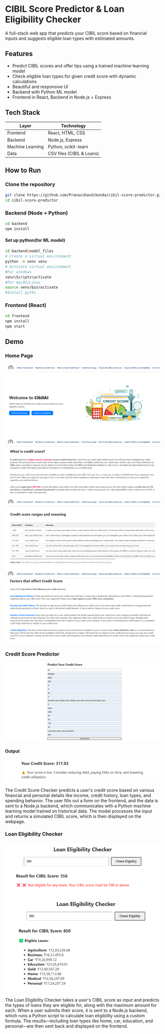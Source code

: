 #  CIBIL Score Predictor & Loan Eligibility Checker

A full-stack web app that predicts your CIBIL score based on financial inputs and suggests eligible loan types with estimated amounts.

##  Features

-  Predict CIBIL scores and offer tips using a trained machine learning model
-  Check eligible loan types for given credit score with dynamic calculations
-  Beautiful and responsive UI
-  Backend with Python ML model
-  Frontend in React, Backend in Node.js + Express

##  Tech Stack

| Layer       | Technology                |
|-------------|---------------------------|
| Frontend    | React, HTML, CSS          |
| Backend     | Node.js, Express          |
| Machine Learning | Python, scikit-learn |
| Data        | CSV files (CIBIL & Loans) |


##  How to Run

### Clone the repository
```bash
git clone https://github.com/PranaviKandikonda/cibil-score-predictor.git
cd cibil-score-predictor
```

### Backend (Node + Python)
```bash
cd backend
npm install
```
#### Set up python(for ML model)
```bash
cd backend\model_files
# Create a virtual environment
python -m venv venv
# Activate virtual environment
#For windows
venv\Scripts\activate    
#For macOS/Linux
source venv/bin/activate
#Install pythn
```

### Frontend (React)
```bash
cd frontend
npm install
npm start
```

## Demo

### Home Page
![alt text](screenshots\image-1.png)
![alt text](screenshots\image-2.png)
![alt text](screenshots\image-3.png)
![alt text](screenshots\image-4.png)

### Credit Score Predictor
![alt text](screenshots\image-5.png) 
#### Output
![alt text](screenshots\image-6.png)

The Credit Score Checker predicts a user's credit score based on various financial and personal details like income, credit history, loan types, and spending behavior. The user fills out a form on the frontend, and the data is sent to a Node.js backend, which communicates with a Python machine learning model trained on historical data. The model processes the input and returns a simulated CIBIL score, which is then displayed on the webpage.

### Loan Eligibility Checker
![alt text](screenshots\image-7.png)
![alt text](screenshots\image-8.png)

The Loan Eligibility Checker takes a user's CIBIL score as input and predicts the types of loans they are eligible for, along with the maximum amount for each. When a user submits their score, it is sent to a Node.js backend, which runs a Python script to calculate loan eligibility using a custom formula. The results—including loan types like home, car, education, and personal—are then sent back and displayed on the frontend.
